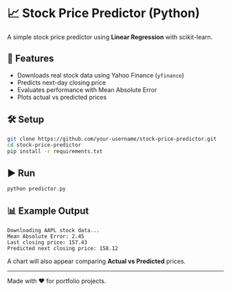 # 📈 Stock Price Predictor (Python)

A simple stock price predictor using **Linear Regression** with scikit-learn.

## 🚀 Features
- Downloads real stock data using Yahoo Finance (`yfinance`)
- Predicts next-day closing price
- Evaluates performance with Mean Absolute Error
- Plots actual vs predicted prices

## 🛠️ Setup
```bash
git clone https://github.com/your-username/stock-price-predictor.git
cd stock-price-predictor
pip install -r requirements.txt
```

## ▶️ Run
```bash
python predictor.py
```

## 📊 Example Output
```
Downloading AAPL stock data...
Mean Absolute Error: 2.45
Last closing price: 157.43
Predicted next closing price: 158.12
```

A chart will also appear comparing **Actual vs Predicted** prices.

---
Made with ❤️ for portfolio projects.
